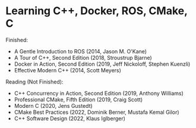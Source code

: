# Learning C++, Docker, ROS, CMake, C
Finished:
- A Gentle Introduction to ROS (2014, Jason M. O'Kane)
- A Tour of C++, Second Edition (2018, Stroustrup Bjarne)
- Docker in Action, Second Edition (2019, Jeff Nickoloff, Stephen Kuenzli)
- Effective Modern C++ (2014, Scott Meyers)

Reading (Not Finished):
- C++ Concurrency in Action, Second Edition (2019, Anthony Williams)
- Professional CMake, Fifth Edition (2019, Craig Scott)
- Modern C (2020, Jens Gustedt)
- CMake Best Practices (2022, Dominik Berner, Mustafa Kemal Gilor)
- C++ Software Design (2022, Klaus Iglberger)
